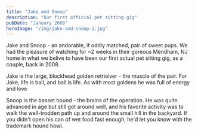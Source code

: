 ```yaml
---
title: "Jake and Snoop"
description: "Our first official pet sitting gig"
pubDate: "January 2008"
heroImage: "/img/jake-and-snoop-1.jpg"
---
```


Jake and Snoop - an andorable, if oddly matched, pair of sweet pups. We had the pleasure of watching for ~2 weeks in their goreous Mendham, NJ home in what we belive to have been our first actual pet sitting gig, as a couple, back in 2008.

Jake is the large, blockhead golden retrieiver - the muscle of the pair.  For Jake, life is ball, and ball is life. As with most goldens he was full of energy and love 

Snoop is the basset hound - the brains of the operation. He was quite advanced in age but still got around well, and his favorite activity was to walk the well-trodden path up and around the small hill in the backyard. If you didn't open his can of wet food fast enough, he'd let you know with the trademark hound howl.

